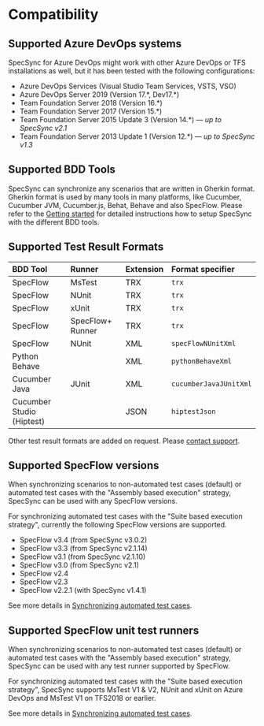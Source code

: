 # Compatibility

## Supported Azure DevOps systems  <a id="supported-tfs-systems"></a>

SpecSync for Azure DevOps might work with other Azure DevOps or TFS installations as well, but it has been tested with the following configurations:

* Azure DevOps Services \(Visual Studio Team Services, VSTS, VSO\)
* Azure DevOps Server 2019 \(Version 17.\*, Dev17.\*\)
* Team Foundation Server 2018 \(Version 16.\*\)
* Team Foundation Server 2017 \(Version 15.\*\)
* Team Foundation Server 2015 Update 3 \(Version 14.\*\) — _up to SpecSync v2.1_
* Team Foundation Server 2013 Update 1 \(Version 12.\*\) — _up to SpecSync v1.3_

## Supported BDD Tools

SpecSync can synchronize any scenarios that are written in Gherkin format. Gherkin format is used by many tools in many platforms, like Cucumber, Cucumber JVM, Cucumber.js, Behat, Behave and also SpecFlow. Please refer to the [Getting started](../getting-started/) for detailed instructions how to setup SpecSync with the different BDD tools.

## Supported Test Result Formats

| BDD Tool | Runner | Extension | Format specifier |
| :--- | :--- | :--- | :--- |
| SpecFlow | MsTest | TRX | `trx` |
| SpecFlow | NUnit | TRX | `trx` |
| SpecFlow | xUnit | TRX | `trx` |
| SpecFlow | SpecFlow+ Runner | TRX | `trx` |
| SpecFlow | NUnit | XML | `specFlowNUnitXml` |
| Python Behave |  | XML | `pythonBehaveXml` |
| Cucumber Java | JUnit | XML | `cucumberJavaJUnitXml` |
| Cucumber Studio \(Hiptest\) |  | JSON | `hiptestJson` |

Other test result formats are added on request. Please [contact support](../contact/specsync-support.md).

## Supported SpecFlow versions  <a id="supported-specflow-versions"></a>

When synchronizing scenarios to non-automated test cases \(default\) or automated test cases with the "Assembly based execution" strategy, SpecSync can be used with any SpecFlow versions.

For synchronizing automated test cases with the "Suite based execution strategy", currently the following SpecFlow versions are supported.

* SpecFlow v3.4 \(from SpecSync v3.0.2\)
* SpecFlow v3.3 \(from SpecSync v2.1.14\)
* SpecFlow v3.1 \(from SpecSync v2.1.10\)
* SpecFlow v3.0 \(from SpecSync v2.1\)
* SpecFlow v2.4
* SpecFlow v2.3
* SpecFlow v2.2.1 \(with SpecSync v1.4.1\)

See more details in [Synchronizing automated test cases](../important-concepts/synchronizing-automated-test-cases.md).

## Supported SpecFlow unit test runners

When synchronizing scenarios to non-automated test cases \(default\) or automated test cases with the "Assembly based execution" strategy, SpecSync can be used with any test runner supported by SpecFlow.

For synchronizing automated test cases with the "Suite based execution strategy", SpecSync supports MsTest V1 & V2, NUnit and xUnit on Azure DevOps and MsTest V1 on TFS2018 or earlier.

See more details in [Synchronizing automated test cases](../important-concepts/synchronizing-automated-test-cases.md).

